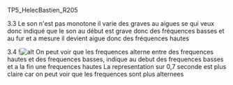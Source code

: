 TP5_HelecBastien_R205

3.3 Le son n'est pas monotone il varie des graves au aigues se qui veux donc indiqué que le son au début est grave donc des fréquences basses et au fur et a mesure il devient aigue donc des fréquences hautes

3.4 
!![alt](3.4.jpg)
On peut voir que les frequences alterne entre des frequences hautes et des frequences basses, indique au debut des frequences basses et a la fin une frequences hautes
La representation sur 0,7 seconde est plus claire car on peut voir que les frequences sont plus alternees

